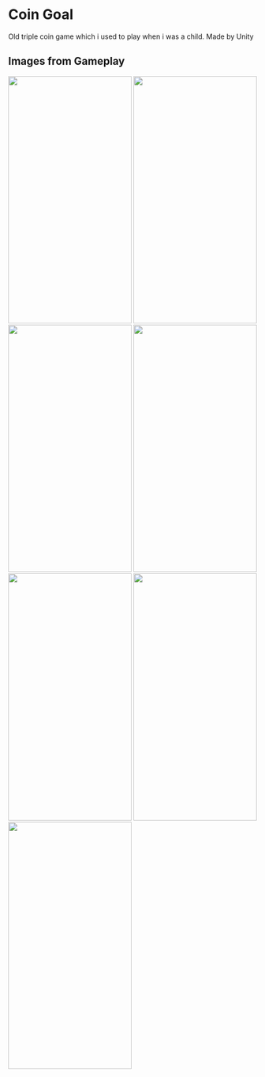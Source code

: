 # Coin Goal
 Old triple coin game which i used to play when i was a child. Made by Unity
## Images from Gameplay

<image src="https://user-images.githubusercontent.com/17069232/221906153-efb6b349-95bb-4448-9ab5-a64b088abf6a.png" width="250" height="500">
<image src="https://user-images.githubusercontent.com/17069232/221906207-5d18aa96-b5da-4504-8006-a13c50fb6298.png" width="250" height="500">
<image src="https://user-images.githubusercontent.com/17069232/221906220-d77f9dd4-e9df-4dd9-ba06-346879bda2ac.png" width="250" height="500">
<image src="https://user-images.githubusercontent.com/17069232/221906231-a3d4668d-1948-4a74-a22e-bc46914e2c9a.png" width="250" height="500">
<image src="https://user-images.githubusercontent.com/17069232/221906242-60e8a986-91dc-4298-ab97-62f70c6e3d4d.png" width="250" height="500">
<image src="https://user-images.githubusercontent.com/17069232/221906250-9a653344-85d3-4744-96bb-3b4cec56761f.png" width="250" height="500">
<image src="https://user-images.githubusercontent.com/17069232/221906265-2376470c-911d-48e3-9f9b-77a2e019dcca.png" width="250" height="500">
